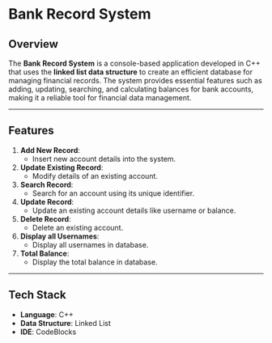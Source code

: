 # Bank Record System

## Overview
The **Bank Record System** is a console-based application developed in C++ that uses the **linked list data structure** to create an efficient database for managing financial records. The system provides essential features such as adding, updating, searching, and calculating balances for bank accounts, making it a reliable tool for financial data management.

---

## Features
1. **Add New Record**:
   - Insert new account details into the system.
2. **Update Existing Record**:
   - Modify details of an existing account.
3. **Search Record**:
   - Search for an account using its unique identifier.
4. **Update Record**:
   - Update an existing account details like username or balance.
5. **Delete Record**:
   - Delete an existing account.
6. **Display all Usernames**:
   - Display all usernames in database.
7. **Total Balance**:
   - Display the total balance in database.

---

## Tech Stack
- **Language**: C++
- **Data Structure**: Linked List
- **IDE**: CodeBlocks


